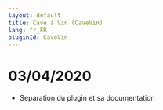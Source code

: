 ```yaml
---
layout: default
title: Cave à Vin (CaveVin)
lang: fr_FR
pluginId: CaveVin
---
```


# 03/04/2020

* Separation du plugin et sa documentation